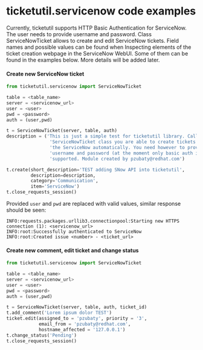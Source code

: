 # ticketutil.servicenow code examples

Currently, ticketutil supports HTTP Basic Authentication for ServiceNow.
The user needs to provide username and password. Class ServiceNowTicket allows
to create and edit ServiceNow tickets. Field names and possible values can be
found when Inspecting elements of the ticket creation webpage in the ServiceNow
WebUI. Some of them can be found in the examples below. More details will be
added later.

#### Create new ServiceNow ticket
```python
from ticketutil.servicenow import ServiceNowTicket

table = <table_name>
server = <servicenow_url>
user = <user>
pwd = <password>
auth = (user,pwd)

t = ServiceNowTicket(server, table, auth)
description = ('This is just a simple test for ticketutil library. Calling '
                'ServiceNowTicket class you are able to create tickets in '
                'the ServiceNow automatically. You need however to provide '
                'username and password (at the moment only basic auth is '
                'supported. Module created by pzubaty@redhat.com')

t.create(short_description='TEST adding SNow API into ticketutil',
         description=description,
         category='Communication',
         item='ServiceNow')
t.close_requests_session()
```

Provided `user` and `pwd` are replaced with valid values, similar response
should be seen:

```
INFO:requests.packages.urllib3.connectionpool:Starting new HTTPS connection (1): <servicenow_url>
INFO:root:Successfully authenticated to ServiceNow
INFO:root:Created issue <number> - <ticket_url>
```

#### Create new comment, edit ticket and change status
```python
from ticketutil.servicenow import ServiceNowTicket

table = <table_name>
server = <servicenow_url>
user = <user>
pwd = <password>
auth = (user,pwd)

t = ServiceNowTicket(server, table, auth, ticket_id)
t.add_comment('Lorem ipsum dolor TEST')
ticket.edit(assigned_to = 'pzubaty', priority = '3',
            email_from = 'pzubaty@redhat.com',
            hostname_affected = '127.0.0.1')
t.change_status('Pending')
t.close_requests_session()
```
